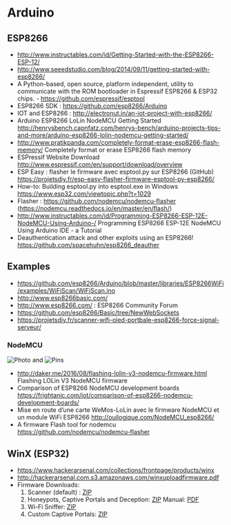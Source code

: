 # Arduino
## ESP8266
* http://www.instructables.com/id/Getting-Started-with-the-ESP8266-ESP-12/
* http://www.seeedstudio.com/blog/2014/09/11/getting-started-with-esp8266/
* A Python-based, open source, platform independent, utility to communicate with the ROM bootloader in Espressif ESP8266 & ESP32 chips. - https://github.com/espressif/esptool
* ESP8266 SDK : https://github.com/esp8266/Arduino
* IOT and ESP8266 : http://electronut.in/an-iot-project-with-esp8266/
* Arduino ESP8266 LoLin NodeMCU Getting Started http://henrysbench.capnfatz.com/henrys-bench/arduino-projects-tips-and-more/arduino-esp8266-lolin-nodemcu-getting-started/ 
* http://www.pratikpanda.com/completely-format-erase-esp8266-flash-memory/ Completely format or erase ESP8266 flash memory
* ESPressif Website Download http://www.espressif.com/en/support/download/overview
* ESP Easy : flasher le firmware avec esptool.py sur ESP8266 (GitHub) https://projetsdiy.fr/esp-easy-flasher-firmware-esptool-py-esp8266/
* How-to: Building esptool.py into esptool.exe in Windows https://www.esp32.com/viewtopic.php?t=1029
* Flasher : https://github.com/nodemcu/nodemcu-flasher (https://nodemcu.readthedocs.io/en/master/en/flash/)
* http://www.instructables.com/id/Programming-ESP8266-ESP-12E-NodeMCU-Using-Arduino-/ Programming ESP8266 ESP-12E NodeMCU Using Arduino IDE - a Tutorial
* Deauthentication attack and other exploits using an ESP8266! https://github.com/spacehuhn/esp8266_deauther

## Examples
* https://github.com/esp8266/Arduino/blob/master/libraries/ESP8266WiFi/examples/WiFiScan/WiFiScan.ino
* http://www.esp8266basic.com/
* http://www.esp8266.com/ : ESP8266 Community Forum
* https://github.com/esp8266/Basic/tree/NewWebSockets
* https://projetsdiy.fr/scanner-wifi-oled-portbale-esp8266-force-signal-serveur/

### NodeMCU
![Photo](https://cdn.instructables.com/F7K/RNQQ/IVO7WQ8V/F7KRNQQIVO7WQ8V.LARGE.jpg) and ![Pins](https://dziadalnfpolx.cloudfront.net/blog/wp-content/uploads/2015/09/esp8266-nodemcu-dev-kit-v3-pins.jpg)
* http://daker.me/2016/08/flashing-lolin-v3-nodemcu-firmware.html Flashing LOLin V3 NodeMCU firmware
* Comparison of ESP8266 NodeMCU development boards https://frightanic.com/iot/comparison-of-esp8266-nodemcu-development-boards/
* Mise en route d’une carte WeMos-LoLin avec le firmware NodeMCU et un module WiFi ESP8266 http://ouilogique.com/NodeMCU_esp8266/
* A firmware Flash tool for nodemcu https://github.com/nodemcu/nodemcu-flasher

## WinX (ESP32)
* https://www.hackerarsenal.com/collections/frontpage/products/winx
* http://hackerarsenal.com.s3.amazonaws.com/winxuploadfirmware.pdf
* Firmware Downloads:
  1. Scanner (default) :  [ZIP](http://hackerarsenal.com.s3.amazonaws.com/winx-scanner-firmware.zip)
  2. Honeypots, Captive Portals and Deception:  [ZIP](http://hackerarsenal.com.s3.amazonaws.com/WiNX-Deception_firmware.zip)   Manual:  [PDF](http://hackerarsenal.com.s3.amazonaws.com/deception-manual.pdf)
  3. Wi-Fi Sniffer:  [ZIP](http://hackerarsenal.com.s3.amazonaws.com/WiNX-Sniffer.zip)
  4. Custom Captive Portals:  [ZIP](http://hackerarsenal.com.s3.amazonaws.com/WiNX-Custom-Portals.zip)
